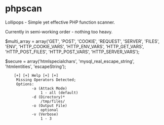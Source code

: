 # phpscan
Lollipops - Simple yet effective PHP function scanner.

Currently in semi-working order - nothing too heavy.

$multi_array = array('GET', 'POST', 'COOKIE', 'REQUEST', 'SERVER', 'FILES', 'ENV', 'HTTP_COOKIE_VARS', 'HTTP_ENV_VARS', 'HTTP_GET_VARS', 'HTTP_POST_FILES', 'HTTP_POST_VARS', 'HTTP_SERVER_VARS');

  $secure = array('htmlspecialchars', 'mysql_real_escape_string', 'htmlentities', 'escapeString');

		[+] [+] Help [+] [+]
		 Missing Operators Detected;
		 Options:
		        -a (Attack Mode)
		            1 - all (default)
		        -d (Directory)*
		            /tmp/files/
		        -o (Output File)
		            optional
		        -v (Verbose)
		            1 - 3
		            
